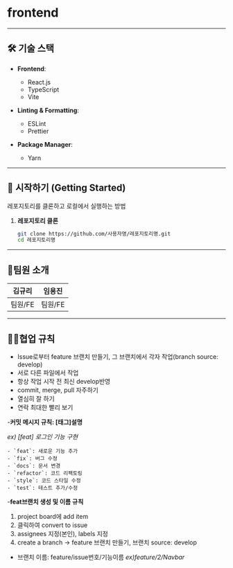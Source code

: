 # frontend

---

## 🛠️ 기술 스택

- **Frontend**:
  - React.js
  - TypeScript
  - Vite

    
- **Linting & Formatting**:
  - ESLint
  - Prettier
    
- **Package Manager**:
  - Yarn

---
## 🚀 시작하기 (Getting Started)
레포지토리를 클론하고 로컬에서 실행하는 방법

1. **레포지토리 클론**
   ```bash
   git clone https://github.com/사용자명/레포지토리명.git
   cd 레포지토리명


---

## :two_men_holding_hands:팀원 소개
| 김규리 | 임용진 | 
|:-----:|:------:|
|팀원/FE|팀원/FE|

---

## :ok_woman:협업 규칙
- Issue로부터 feature 브랜치 만들기, 그 브랜치에서 각자 작업(branch source: develop)
- 서로 다른 파일에서 작업
- 항상 작업 시작 전 최신 develop반영
- commit, merge, pull 자주하기
- 열심히 잘 하기
- 연락 최대한 빨리 보기
  
-**커밋 메시지 규칙: [태그]설명**
  
  *ex) [feat] 로그인 기능 구현*
  
    - `feat`: 새로운 기능 추가
    - `fix`: 버그 수정
    - `docs`: 문서 변경
    - `refactor`: 코드 리팩토링
    - `style`: 코드 스타일 수정
    - `test`: 테스트 추가/수정
 
-**feat브랜치 생성 및 이름 규칙**

1. project board에 add item
2. 클릭하여 convert to issue
3. assignees 지정(본인), labels 지정
4. create a branch -> feature 브랜치 만들기, 브랜치 source: develop
 * 브랜치 이름: feature/issue번호/기능이름
   *ex)feature/2/Navbar*
